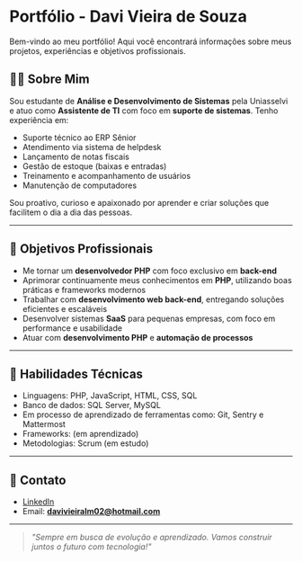 
# Portfólio - Davi Vieira de Souza

Bem-vindo ao meu portfólio! Aqui você encontrará informações sobre meus projetos, experiências e objetivos profissionais.

## 👨‍💻 Sobre Mim

Sou estudante de **Análise e Desenvolvimento de Sistemas** pela Uniasselvi e atuo como **Assistente de TI** com foco em **suporte de sistemas**. Tenho experiência em:

- Suporte técnico ao ERP Sênior
- Atendimento via sistema de helpdesk
- Lançamento de notas fiscais
- Gestão de estoque (baixas e entradas)
- Treinamento e acompanhamento de usuários
- Manutenção de computadores

Sou proativo, curioso e apaixonado por aprender e criar soluções que facilitem o dia a dia das pessoas.

---

## 🎯 Objetivos Profissionais

- Me tornar um **desenvolvedor PHP** com foco exclusivo em **back-end**
- Aprimorar continuamente meus conhecimentos em **PHP**, utilizando boas práticas e frameworks modernos
- Trabalhar com **desenvolvimento web back-end**, entregando soluções eficientes e escaláveis
- Desenvolver sistemas **SaaS** para pequenas empresas, com foco em performance e usabilidade
- Atuar com **desenvolvimento PHP** e **automação de processos**

---

## 🧠 Habilidades Técnicas

- Linguagens: PHP, JavaScript, HTML, CSS, SQL
- Banco de dados: SQL Server, MySQL
- Em processo de aprendizado de ferramentas como: Git, Sentry e Mattermost
- Frameworks: (em aprendizado)
- Metodologias: Scrum (em estudo)

---

## 🚀 Contato

- [LinkedIn](https://www.linkedin.com/in/davivieiraa)
- Email: **davivieiralm02@hotmail.com**

---

> *"Sempre em busca de evolução e aprendizado. Vamos construir juntos o futuro com tecnologia!"*


